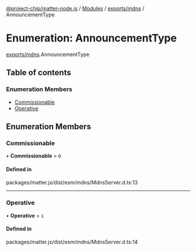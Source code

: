 [@project-chip/matter-node.js](../README.md) / [Modules](../modules.md) / [exports/mdns](../modules/exports_mdns.md) / AnnouncementType

# Enumeration: AnnouncementType

[exports/mdns](../modules/exports_mdns.md).AnnouncementType

## Table of contents

### Enumeration Members

- [Commissionable](exports_mdns.AnnouncementType.md#commissionable)
- [Operative](exports_mdns.AnnouncementType.md#operative)

## Enumeration Members

### Commissionable

• **Commissionable** = ``0``

#### Defined in

packages/matter.js/dist/esm/mdns/MdnsServer.d.ts:13

___

### Operative

• **Operative** = ``1``

#### Defined in

packages/matter.js/dist/esm/mdns/MdnsServer.d.ts:14
